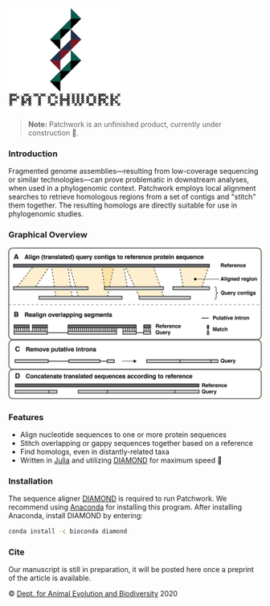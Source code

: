 <img src="https://github.com/fethalen/Patchwork/blob/main/patchwork_logo_500px.png" alt="Patchwork logo" width="225"/>

> **Note:** Patchwork is an unfinished product, currently under construction 🚧.

### Introduction

Fragmented genome assemblies—resulting from low-coverage sequencing or similar
technologies—can prove problematic in downstream analyses, when used in a
phylogenomic context. Patchwork employs local alignment searches to retrieve
homologous regions from a set of contigs and "stitch" them together. The
resulting homologs are directly suitable for use in phylogenomic studies.

### Graphical Overview

![Graphical Overview](https://github.com/fethalen/patchwork/blob/main/overview.png?raw=true)

### Features

* Align nucleotide sequences to one or more protein sequences
* Stitch overlapping or gappy sequences together based on a reference
* Find homologs, even in distantly-related taxa
* Written in [Julia](https://julialang.org/) and utilizing [DIAMOND](https://github.com/bbuchfink/diamond) for maximum speed 🐇

### Installation

The sequence aligner [DIAMOND](https://github.com/bbuchfink/diamond) is required
to run Patchwork. We recommend using
[Anaconda](https://www.anaconda.com/products/individual) for installing this
program. After installing Anaconda, install DIAMOND by entering:

```bash
conda install -c bioconda diamond
```

### Cite

Our manuscript is still in preparation, it will be posted here once a preprint
of the article is available.

© [Dept. for Animal Evolution and Biodiversity](https://www.uni-goettingen.de/en/80149.html) 2020
